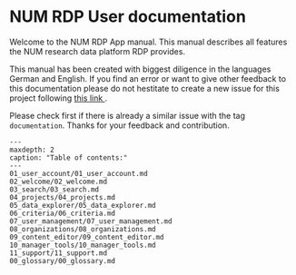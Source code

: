 # NUM RDP User documentation

Welcome to the NUM RDP App manual. This manual describes all features the NUM research data
platform RDP provides.

This manual has been created with biggest diligence in the languages German and English. If you find
an error or want to give other feedback to this documentation please do not hestitate to create a
new issue for this project following 
<a 
href="https://github.com/NUM-Forschungsdatenplattform/num-portal-webapp/issues" 
  target="_blank" 
  rel="noopener">
this link
</a>.

Please check first if there is already a similar issue with the tag `documentation`. Thanks for your
feedback and contribution.


```{toctree}
---
maxdepth: 2
caption: "Table of contents:"
---
01_user_account/01_user_account.md
02_welcome/02_welcome.md
03_search/03_search.md
04_projects/04_projects.md
05_data_explorer/05_data_explorer.md
06_criteria/06_criteria.md
07_user_management/07_user_management.md
08_organizations/08_organizations.md
09_content_editor/09_content_editor.md
10_manager_tools/10_manager_tools.md
11_support/11_support.md
00_glossary/00_glossary.md
```
